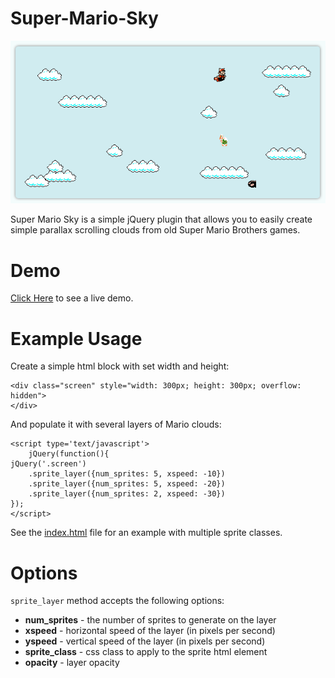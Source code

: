 Super-Mario-Sky
===============
![Super Mario Sky](http://github.com/ArtBIT/super-mario-sky/raw/master/images/super_mario_sky.png)

Super Mario Sky is a simple jQuery plugin that allows you to easily create simple parallax scrolling clouds from old Super Mario Brothers games. 

# Demo
[Click Here](http://lab.djordjeungar.com/experiment/clouds) to see a live demo.

# Example Usage
Create a simple html block with set width and height:

    <div class="screen" style="width: 300px; height: 300px; overflow: hidden">
    </div>

And populate it with several layers of Mario clouds:

    <script type='text/javascript'>
        jQuery(function(){
    jQuery('.screen')
	    .sprite_layer({num_sprites: 5, xspeed: -10})
	    .sprite_layer({num_sprites: 5, xspeed: -20})
	    .sprite_layer({num_sprites: 2, xspeed: -30})
	});
    </script>

See the [index.html](http://github.com/ArtBIT/super-mario-sky/blob/master/index.html) file for an example with multiple sprite classes.

# Options
```sprite_layer``` method accepts the following options:
* **num_sprites** - the number of sprites to generate on the layer
* **xspeed** - horizontal speed of the layer (in pixels per second)
* **yspeed** - vertical speed of the layer (in pixels per second)
* **sprite_class** - css class to apply to the sprite html element
* **opacity** - layer opacity